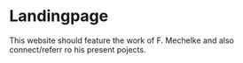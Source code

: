 # Landingpage
This website should feature the work of F. Mechelke and also connect/referr ro his present pojects.